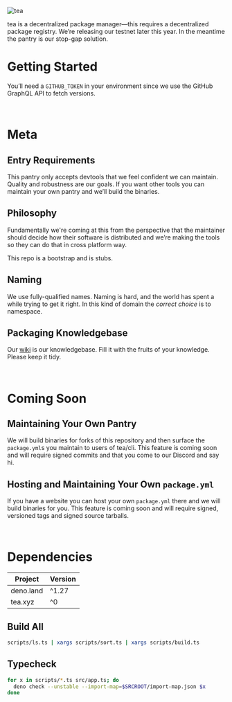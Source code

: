 ![tea](https://tea.xyz/banner.png)

tea is a decentralized package manager—this requires a decentralized package
registry. We’re releasing our testnet later this year. In the meantime the
pantry is our stop-gap solution.

# Getting Started

You’ll need a `GITHUB_TOKEN` in your environment since we use the GitHub
GraphQL API to fetch versions.

&nbsp;


# Meta

## Entry Requirements

This pantry only accepts devtools that we feel confident we can maintain.
Quality and robustness are our goals. If you want other tools you can maintain
your own pantry and we’ll build the binaries.

## Philosophy

Fundamentally we're coming at this from the perspective that the maintainer
should decide how their software is distributed and we’re making the tools so
they can do that in cross platform way.

This repo is a bootstrap and is stubs.

## Naming

We use fully-qualified names. Naming is hard, and the world has spent a while
trying to get it right. In this kind of domain the *correct choice* is
to namespace.

## Packaging Knowledgebase

Our [wiki](../../wiki) is our knowledgebase. Fill it with the fruits of your
knowledge. Please keep it tidy.

&nbsp;


# Coming Soon

## Maintaining Your Own Pantry

We will build binaries for forks of this repository and then surface the
`package.yml`s you maintain to users of tea/cli. This feature is coming
soon and will require signed commits and that you come to our Discord and say
hi.

## Hosting and Maintaining Your Own `package.yml`

If you have a website you can host your own `package.yml` there and we will
build binaries for you. This feature is coming soon and will require
signed, versioned tags and signed source tarballs.


&nbsp;

# Dependencies

|   Project   | Version |
|-------------|---------|
| deno.land   | ^1.27   |
| tea.xyz     | ^0      |

## Build All

```sh
scripts/ls.ts | xargs scripts/sort.ts | xargs scripts/build.ts
```

## Typecheck

```sh
for x in scripts/*.ts src/app.ts; do
  deno check --unstable --import-map=$SRCROOT/import-map.json $x
done
```
